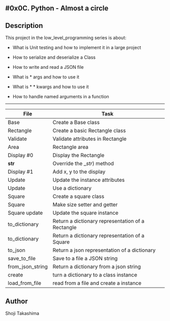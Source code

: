 #0x0C. Python - Almost a circle
---
## Description

This project in the low_level_programming series is about:

* What is Unit testing and how to implement it in a large project

* How to serialize and deserialize a Class

* How to write and read a JSON file

* What is * args and how to use it

* What is * * kwargs and how to use it

* How to handle named arguments in a function

---
File|Task
---|---
Base | Create a Base class
Rectangle | Create a basic Rectangle class
Validate | Validate attributes in Rectangle 
Area | Rectangle area
Display #0 |  Display the Rectangle
__str__ | Override the __str_) method
Display #1 |  Add x, y to the display
Update | Update the instance attributes
Update | Use a dictionary
Square | Create a square class
Square | Make size setter and getter
Square update | Update the square instance 
to_dictionary |  Return a dictionary representation of a Rectangle
to_dictionary |  Return a dictionary representation of a Square
to_json | Return a json representation of a dictionary 
save_to_file | Save to a file a JSON string
from_json_string | Return a dictionary from a json string
create | turn a dictionary to a class instance
load_from_file | read from a file and create a instance

## Author
 Shoji Takashima
